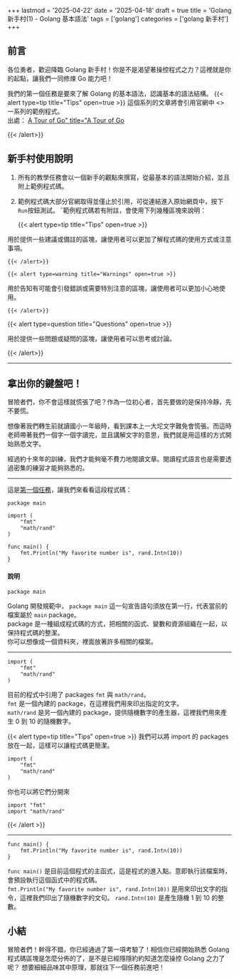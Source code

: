 +++
lastmod = '2025-04-22'
date = '2025-04-18'
draft = true
title = 'Golang 新手村(1) - Golang 基本語法'
tags = ['golang']
categories = ['golang 新手村']
+++

## 前言
各位勇者，歡迎降臨 Golang 新手村！你是不是渴望著操控程式之力？這裡就是你的起點，讓我們一同修煉 Go 能力吧！

我們的第一個任務是要來了解 Golang 的基本語法，認識基本的語法結構。
{{< alert type=tip title="Tips" open=true >}}
這個系列的文章將會引用官網中 <<A Tour of Go>> 一系列的範例程式。  
出處：
[A Tour of Go" title="A Tour of Go](https://go.dev/tour/list)


{{< /alert>}}

## 新手村使用說明
1. 所有的教學任務會以一個新手的觀點來撰寫，從最基本的語法開始介紹，並且附上範例程式碼。
2. 範例程式碼大部分官網取得並僅止於引用，可從連結進入原始網頁中，按下`Run`按鈕測試。
ˇ範例程式碼若有附註，會使用下列幾種區塊來說明：

    {{< alert type=tip title="Tips" open=true >}}
    
用於提供一些建議或備註的區塊，讓使用者可以更加了解程式碼的使用方式或注意事項。
    
    {{< /alert>}}

    {{< alert type=warning title="Warnings" open=true >}}

用於告知有可能會引發錯誤或需要特別注意的區塊，讓使用者可以更加小心地使用。

    {{< /alert>}}

   {{< alert type=question title="Questions" open=true >}}

用於提供一些問題或疑問的區塊，讓使用者可以思考或討論。

   {{< /alert>}}

---

## 拿出你的鍵盤吧！
冒險者們，你不會這樣就慌張了吧？作為一位初心者，首先要做的是保持冷靜，先不要慌。

想像著我們轉生前就讀國小一年級時，看到課本上一大坨文字難免會慌張。而這時老師帶著我們一個字一個字讀完，並且講解文字的意思，我們就是用這樣的方式開始熟悉文字。

經過約十來年的訓練，我們才能夠毫不費力地閱讀文章。閱讀程式語言也是需要透過密集的練習才能夠熟悉的。  

---
這是[第一個任務](https://go.dev/tour/basics/1)，讓我們來看看這段程式碼：
```golang
package main

import (
    "fmt"
    "math/rand"
)

func main() {
    fmt.Println("My favorite number is", rand.Intn(10))
}

```
#### 說明
```golang
package main
```
Golang 開發規範中， `package main` 這一句宣告語句須放在第一行，代表當前的檔案屬於 `main` package。  
package 是一種組成程式碼的方式，把相關的函式、變數和資源組織在一起，以保持程式碼的整潔。  
你可以想像成一個資料夾，裡面放著許多相關的檔案。

***

```golang
import (
    "fmt"
    "math/rand"
)
```
目前的程式中引用了 packages `fmt` 與 `math/rand`。  
`fmt` 是一個內建的 package，在這裡我們用來印出指定的文字。  
`math/rand` 是另一個內建的 package，提供隨機數字的產生器，這裡我們用來產生 0 到 10 的隨機數字。


{{< alert type=tip title="Tips" open=true >}}
我們可以將 import 的 packages 放在一起，這樣可以讓程式碼更簡潔。
```golang
import (
    "fmt"
    "math/rand"
)
```

你也可以將它們分開來
```golang
import "fmt"
import "math/rand"
```
{{< /alert >}}

***

```golang
func main() {
    fmt.Println("My favorite number is", rand.Intn(10))
}
```
`func main()` 是目前這個程式的主函式，這是程式的進入點。意即執行該檔案時，會預設執行這個函式中的程式碼。  
`fmt.Println("My favorite number is", rand.Intn(10))` 是用來印出文字的指令，這裡我們印出了隨機數字的文句。
`rand.Intn(10)` 是產生隨機 1 到 10 的整數。

## 小結
冒險者們！幹得不錯，你已經通過了第一項考驗了！相信你已經開始熟悉 Golang 程式碼區塊是怎麼分佈的了，是不是已經隱隱約約知道怎麼操控 Golang 之力了呢？
想要細細品味其中原理，那就往下一個任務前進吧！
